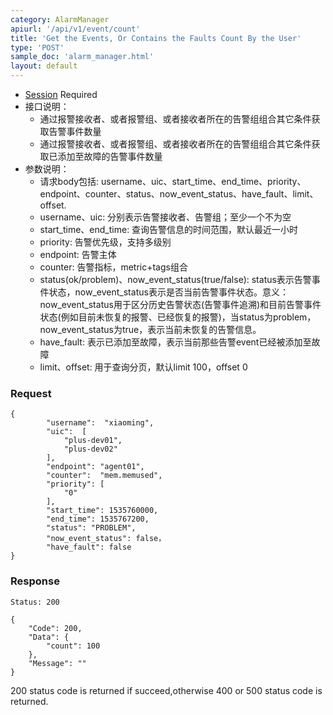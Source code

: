 ```yaml
---
category: AlarmManager
apiurl: '/api/v1/event/count'
title: 'Get the Events, Or Contains the Faults Count By the User'
type: 'POST'
sample_doc: 'alarm_manager.html'
layout: default
---
```


* [Session](#/authentication) Required
* 接口说明：
    * 通过报警接收者、或者报警组、或者接收者所在的告警组组合其它条件获取告警事件数量
    * 通过报警接收者、或者报警组、或者接收者所在的告警组组合其它条件获取已添加至故障的告警事件数量
* 参数说明：
    *   请求body包括: username、uic、start_time、end_time、priority、endpoint、counter、status、now_event_status、have_fault、limit、offset.
    * username、uic: 分别表示告警接收者、告警组；至少一个不为空
    * start_time、end_time: 查询告警信息的时间范围，默认最近一小时
    * priority: 告警优先级，支持多级别
    * endpoint: 告警主体
    * counter: 告警指标，metric+tags组合
    * status(ok/problem)、now_event_status(true/false): status表示告警事件状态，now_event_status表示是否当前告警事件状态。意义：now_event_status用于区分历史告警状态(告警事件追溯)和目前告警事件状态(例如目前未恢复的报警、已经恢复的报警)，当status为problem，now_event_status为true，表示当前未恢复的告警信息。
    * have_fault: 表示已添加至故障，表示当前那些告警event已经被添加至故障
    * limit、offset: 用于查询分页，默认limit 100，offset 0

### Request

```
{
        "username":  "xiaoming",
        "uic":  [
            "plus-dev01",
            "plus-dev02"
        ],
        "endpoint": "agent01",
        "counter":  "mem.memused",
        "priority": [
            "0"
        ],
        "start_time": 1535760000,
        "end_time": 1535767200,
        "status": "PROBLEM",
        "now_event_status": false，
        "have_fault": false
}
```

### Response
```Status: 200```

```
{
    "Code": 200,
    "Data": {
        "count": 100
    },
    "Message": ""
}
```


200 status code is returned if succeed,otherwise 400 or 500 status code is returned.
